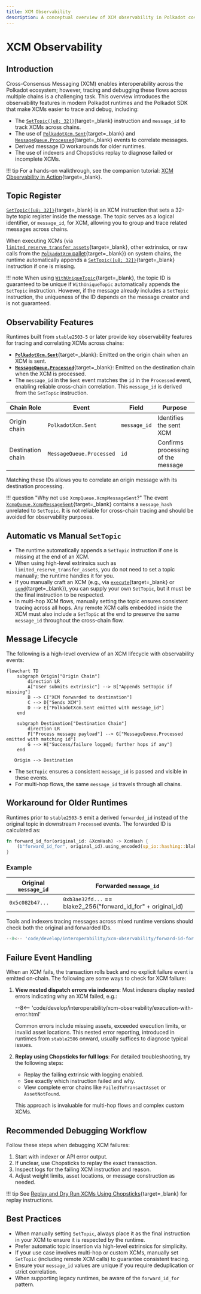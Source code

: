 ```yaml
---
title: XCM Observability
description: A conceptual overview of XCM observability in Polkadot covers message correlation, tracing, and debugging features in modern runtimes.
---
```


# XCM Observability

## Introduction

Cross-Consensus Messaging (XCM) enables interoperability across the Polkadot ecosystem; however, tracing and debugging these flows across multiple chains is a challenging task. This overview introduces the observability features in modern Polkadot runtimes and the Polkadot SDK that make XCMs easier to trace and debug, including:

- The [`SetTopic([u8; 32])`](https://github.com/polkadot-fellows/xcm-format#settopic){target=\_blank} instruction and `message_id` to track XCMs across chains.
- The use of [`PolkadotXcm.Sent`](https://paritytech.github.io/polkadot-sdk/master/pallet_xcm/pallet/enum.Event.html#variant.Sent){target=\_blank} and [`MessageQueue.Processed`](https://paritytech.github.io/polkadot-sdk/master/pallet_message_queue/pallet/enum.Event.html#variant.Processed){target=\_blank} events to correlate messages.
- Derived message ID workarounds for older runtimes.
- The use of indexers and Chopsticks replay to diagnose failed or incomplete XCMs.  

!!! tip
    For a hands-on walkthrough, see the companion tutorial: [XCM Observability in Action](/tutorials/interoperability/xcm-observability-in-action){target=\_blank}.

## Topic Register

[`SetTopic([u8; 32])`](https://github.com/polkadot-fellows/xcm-format#settopic){target=\_blank} is an XCM instruction that sets a 32-byte topic register inside the message. The topic serves as a logical identifier, or `message_id`, for XCM, allowing you to group and trace related messages across chains.

When executing XCMs (via [`limited_reserve_transfer_assets`](https://paritytech.github.io/polkadot-sdk/master/pallet_xcm/pallet/struct.Pallet.html#method.limited_reserve_transfer_assets){target=\_blank}, other extrinsics, or raw calls from the [`PolkadotXcm` pallet](https://paritytech.github.io/polkadot-sdk/master/pallet_xcm/pallet/struct.Pallet.html){target=\_blank}) on system chains, the runtime automatically appends a [`SetTopic([u8; 32])`](https://github.com/polkadot-fellows/xcm-format#settopic){target=\_blank} instruction if one is missing.

!!! note
    When using [`WithUniqueTopic`](https://paritytech.github.io/polkadot-sdk/master/staging_xcm_builder/struct.WithUniqueTopic.html){target=\_blank}, the topic ID is guaranteed to be unique if `WithUniqueTopic` automatically appends the `SetTopic` instruction. However, if the message already includes a `SetTopic` instruction, the uniqueness of the ID depends on the message creator and is not guaranteed.

## Observability Features

Runtimes built from `stable2503-5` or later provide key observability features for tracing and correlating XCMs across chains:

- [**`PolkadotXcm.Sent`**](https://paritytech.github.io/polkadot-sdk/master/pallet_xcm/pallet/enum.Event.html#variant.Sent){target=\_blank}: Emitted on the origin chain when an XCM is sent.
- [**`MessageQueue.Processed`**](https://paritytech.github.io/polkadot-sdk/master/pallet_message_queue/pallet/enum.Event.html#variant.Processed){target=\_blank}: Emitted on the destination chain when the XCM is processed.
- The `message_id` in the `Sent` event matches the `id` in the `Processed` event, enabling reliable cross-chain correlation. This `message_id` is derived from the `SetTopic` instruction.

| Chain Role        | Event                    | Field        | Purpose                            |
|-------------------|--------------------------|--------------|------------------------------------|
| Origin chain      | `PolkadotXcm.Sent`       | `message_id` | Identifies the sent XCM            |
| Destination chain | `MessageQueue.Processed` | `id`         | Confirms processing of the message |

Matching these IDs allows you to correlate an origin message with its destination processing.

!!! question "Why not use `XcmpQueue.XcmpMessageSent`?"
    The event [`XcmpQueue.XcmpMessageSent`](https://paritytech.github.io/polkadot-sdk/master/cumulus_pallet_xcmp_queue/pallet/enum.Event.html#variant.XcmpMessageSent){target=\_blank} contains a `message_hash` unrelated to `SetTopic`. It is not reliable for cross-chain tracing and should be avoided for observability purposes.

## Automatic vs Manual `SetTopic`

- The runtime automatically appends a `SetTopic` instruction if one is missing at the end of an XCM.
- When using high-level extrinsics such as `limited_reserve_transfer_assets`, you do not need to set a topic manually; the runtime handles it for you.
- If you manually craft an XCM (e.g., via [`execute`](https://paritytech.github.io/polkadot-sdk/master/pallet_xcm/pallet/struct.Pallet.html#method.execute){target=\_blank} or [`send`](https://paritytech.github.io/polkadot-sdk/master/pallet_xcm/pallet/struct.Pallet.html#method.send){target=\_blank}), you can supply your own `SetTopic`, but it must be the final instruction to be respected.
- In multi-hop XCM flows, manually setting the topic ensures consistent tracing across all hops. Any remote XCM calls embedded inside the XCM must also include a `SetTopic` at the end to preserve the same `message_id` throughout the cross-chain flow.

## Message Lifecycle

The following is a high-level overview of an XCM lifecycle with observability events:

```mermaid
flowchart TD
    subgraph Origin["Origin Chain"]
        direction LR
        A["User submits extrinsic"] --> B["Appends SetTopic if missing"]
        B --> C["XCM forwarded to destination"]
        C --> D["Sends XCM"]
        D --> E["PolkadotXcm.Sent emitted with message_id"]
    end

    subgraph Destination["Destination Chain"]
        direction LR
        F["Process message payload"] --> G["MessageQueue.Processed emitted with matching id"]
        G --> H["Success/failure logged; further hops if any"]
    end

   Origin --> Destination
```

- The `SetTopic` ensures a consistent `message_id` is passed and visible in these events.
- For multi-hop flows, the same `message_id` travels through all chains.

## Workaround for Older Runtimes

Runtimes prior to `stable2503-5` emit a derived `forwarded_id` instead of the original topic in downstream `Processed` events. The forwarded ID is calculated as:

```rust
fn forward_id_for(original_id: &XcmHash) -> XcmHash { 
    (b"forward_id_for", original_id).using_encoded(sp_io::hashing::blake2_256)
}
```

### Example

| Original `message_id` | Forwarded `message_id`                                        |
|-----------------------|---------------------------------------------------------------|
| `0x5c082b47...`       | `0xb3ae32fd...` == blake2_256("forward_id_for" + original_id) |

Tools and indexers tracing messages across mixed runtime versions should check both the original and forwarded IDs.

```ts
--8<-- 'code/develop/interoperability/xcm-observability/forward-id-for.ts'
```

## Failure Event Handling

When an XCM fails, the transaction rolls back and no explicit failure event is emitted on-chain. The following are some ways to check for XCM failure:

1. **View nested dispatch errors via indexers**: Most indexers display nested errors indicating why an XCM failed, e.g.:

   --8<-- 'code/develop/interoperability/xcm-observability/execution-with-error.html'

   Common errors include missing assets, exceeded execution limits, or invalid asset locations. This nested error reporting, introduced in runtimes from `stable2506` onward, usually suffices to diagnose typical issues.

2. **Replay using Chopsticks for full logs**: For detailed troubleshooting, try the following steps:

    - Replay the failing extrinsic with logging enabled.
    - See exactly which instruction failed and why.
    - View complete error chains like `FailedToTransactAsset` or `AssetNotFound`.

    This approach is invaluable for multi-hop flows and complex custom XCMs.

## Recommended Debugging Workflow

Follow these steps when debugging XCM failures:

1. Start with indexer or API error output.
2. If unclear, use Chopsticks to replay the exact transaction.
3. Inspect logs for the failing XCM instruction and reason.
4. Adjust weight limits, asset locations, or message construction as needed.

!!! tip
    See [Replay and Dry Run XCMs Using Chopsticks](/tutorials/interoperability/replay-and-dry-run-xcms/){target=\_blank} for replay instructions.

## Best Practices

- When manually setting `SetTopic`, always place it as the final instruction in your XCM to ensure it is respected by the runtime.
- Prefer automatic topic insertion via high-level extrinsics for simplicity.
- If your use case involves multi-hop or custom XCMs, manually set `SetTopic` (including remote XCM calls) to guarantee consistent tracing.
- Ensure your `message_id` values are unique if you require deduplication or strict correlation.
- When supporting legacy runtimes, be aware of the `forward_id_for` pattern.
